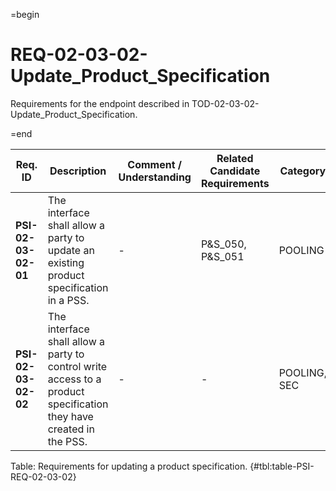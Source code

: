 =begin

# REQ-02-03-02-Update_Product_Specification

Requirements for the endpoint described in TOD-02-03-02-Update_Product_Specification.

=end

| Req. ID                        | Description                         | Comment / Understanding                  | Related Candidate Requirements | Category                       |
| ------------------------------ | ----------------------------------- | ---------------------------------------- | ------------------------------ | ------------------------------ |
| __PSI-02-03-02-01__ | The interface shall allow a party to update an existing product specification in a PSS.                            | -                       | P&S_050, P&S_051               | POOLING      |
| __PSI-02-03-02-02__ | The interface shall allow a party to control write access to a product specification they have created in the PSS. | -                       | -                              | POOLING, SEC |

Table: Requirements for updating a product specification. {#tbl:table-PSI-REQ-02-03-02}
